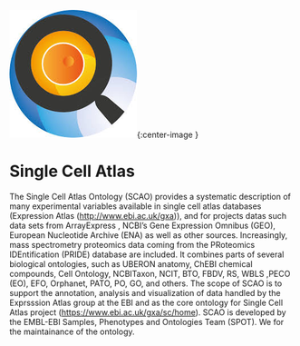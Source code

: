 ![schema](../scatlas.jpeg){:center-image }
# Single Cell Atlas

The Single Cell Atlas Ontology (SCAO) provides a systematic description of many experimental variables available in single cell atlas databases (Expression Atlas (http://www.ebi.ac.uk/gxa)), and for projects datas such data sets from ArrayExpress , NCBI’s Gene Expression Omnibus (GEO), European Nucleotide Archive (ENA) as well as other sources. Increasingly, mass spectrometry proteomics data coming from the PRoteomics IDEntification (PRIDE) database are included. It combines parts of several biological ontologies, such as UBERON anatomy, ChEBI chemical compounds, Cell Ontology, NCBITaxon, NCIT, BTO, FBDV, RS, WBLS ,PECO (EO), EFO, Orphanet, PATO, PO, GO, and others. The scope of SCAO is to support the annotation, analysis and visualization of data handled by the Exprsssion Atlas group  at the EBI and as the core ontology for Single Cell Atlas project (https://www.ebi.ac.uk/gxa/sc/home). SCAO  is developed by the EMBL-EBI Samples, Phenotypes and Ontologies Team (SPOT). We for the maintainance of the ontology. 
